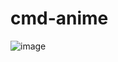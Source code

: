 # cmd-anime

![image](https://github.com/YASHasvi-SHUkla/cmd-anime/assets/72089033/d562a2e3-aa8c-4e58-8d61-dc5d773c891d)

